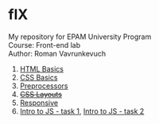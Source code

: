 # flX
My repository for EPAM University Program <br />
Course: Front-end lab <br>
Author: Roman Vavrunkevuch

 1. [HTML Basics](https://romanvavrun.github.io/FLX/FLX_homework_1/homework/)
 2. [CSS Basics](https://romanvavrun.github.io/FLX/FLX_homework_2/homework/)
 3. [Preprocessors](https://romanvavrun.github.io/FLX/FLX_homework_3/homework/)
 4. [~~CSS Layouts~~](https://romanvavrun.github.io/FLX/FLX_homework_4/homework/)
 5. [Responsive](https://romanvavrun.github.io/FLX/FLX_homework_5/homework/src/)
 6. [Intro to JS - task 1](https://romanvavrun.github.io/FLX/FLX_homework_6/homework/task1.html),  [Intro to JS - task 2](https://romanvavrun.github.io/FLX/FLX_homework_6/homework/task2.html)
<!--stackedit_data:
eyJoaXN0b3J5IjpbLTEyODM4MDE2MDgsMjE0NDkzOTI3NSwtMz
M0NzYzNzYxXX0=
-->
